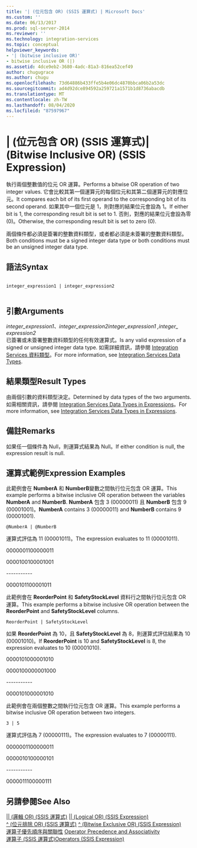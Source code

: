 ```yaml
---
title: '| (位元包含 OR) (SSIS 運算式) | Microsoft Docs'
ms.custom: ''
ms.date: 06/13/2017
ms.prod: sql-server-2014
ms.reviewer: ''
ms.technology: integration-services
ms.topic: conceptual
helpviewer_keywords:
- '| (bitwise inclusive OR)'
- bitwise inclusive OR (|)
ms.assetid: 4dce9eb2-3680-4adc-81a3-816ea52cef49
author: chugugrace
ms.author: chugu
ms.openlocfilehash: 73d64886b433ffe5b4e06dc4870bbca06b2a53dc
ms.sourcegitcommit: ad4d92dce894592a259721a1571b1d8736abacdb
ms.translationtype: MT
ms.contentlocale: zh-TW
ms.lasthandoff: 08/04/2020
ms.locfileid: "87597967"
---
```

# <a name="-bitwise-inclusive-or-ssis-expression"></a><span data-ttu-id="b489b-102">| (位元包含 OR) (SSIS 運算式)</span><span class="sxs-lookup"><span data-stu-id="b489b-102">| (Bitwise Inclusive OR) (SSIS Expression)</span></span>
  <span data-ttu-id="b489b-103">執行兩個整數值的位元 OR 運算。</span><span class="sxs-lookup"><span data-stu-id="b489b-103">Performs a bitwise OR operation of two integer values.</span></span> <span data-ttu-id="b489b-104">它會比較其第一個運算元的每個位元和其第二個運算元的對應位元。</span><span class="sxs-lookup"><span data-stu-id="b489b-104">It compares each bit of its first operand to the corresponding bit of its second operand.</span></span> <span data-ttu-id="b489b-105">如果其中一個位元是 1，則對應的結果位元會設為 1。</span><span class="sxs-lookup"><span data-stu-id="b489b-105">If either bit is 1, the corresponding result bit is set to 1.</span></span> <span data-ttu-id="b489b-106">否則，對應的結果位元會設為零 (0)。</span><span class="sxs-lookup"><span data-stu-id="b489b-106">Otherwise, the corresponding result bit is set to zero (0).</span></span>  
  
 <span data-ttu-id="b489b-107">兩個條件都必須是簽署的整數資料類型，或者都必須是未簽署的整數資料類型。</span><span class="sxs-lookup"><span data-stu-id="b489b-107">Both conditions must be a signed integer data type or both conditions must be an unsigned integer data type.</span></span>  
  
## <a name="syntax"></a><span data-ttu-id="b489b-108">語法</span><span class="sxs-lookup"><span data-stu-id="b489b-108">Syntax</span></span>  
  
```  
  
integer_expression1 | integer_expression2  
  
```  
  
## <a name="arguments"></a><span data-ttu-id="b489b-109">引數</span><span class="sxs-lookup"><span data-stu-id="b489b-109">Arguments</span></span>  
 <span data-ttu-id="b489b-110">*integer_expression1、integer_expression2*</span><span class="sxs-lookup"><span data-stu-id="b489b-110">*integer_expression1 ,integer_ expression2*</span></span>  
 <span data-ttu-id="b489b-111">已簽署或未簽署整數資料類型的任何有效運算式。</span><span class="sxs-lookup"><span data-stu-id="b489b-111">Is any valid expression of a signed or unsigned integer data type.</span></span> <span data-ttu-id="b489b-112">如需詳細資訊，請參閱 [Integration Services 資料類型](../data-flow/integration-services-data-types.md)。</span><span class="sxs-lookup"><span data-stu-id="b489b-112">For more information, see [Integration Services Data Types](../data-flow/integration-services-data-types.md).</span></span>  
  
## <a name="result-types"></a><span data-ttu-id="b489b-113">結果類型</span><span class="sxs-lookup"><span data-stu-id="b489b-113">Result Types</span></span>  
 <span data-ttu-id="b489b-114">由兩個引數的資料類型決定。</span><span class="sxs-lookup"><span data-stu-id="b489b-114">Determined by data types of the two arguments.</span></span> <span data-ttu-id="b489b-115">如需相關資訊，請參閱 [Integration Services Data Types in Expressions](integration-services-data-types-in-expressions.md)。</span><span class="sxs-lookup"><span data-stu-id="b489b-115">For more information, see [Integration Services Data Types in Expressions](integration-services-data-types-in-expressions.md).</span></span>  
  
## <a name="remarks"></a><span data-ttu-id="b489b-116">備註</span><span class="sxs-lookup"><span data-stu-id="b489b-116">Remarks</span></span>  
 <span data-ttu-id="b489b-117">如果任一個條件為 Null，則運算式結果為 Null。</span><span class="sxs-lookup"><span data-stu-id="b489b-117">If either condition is null, the expression result is null.</span></span>  
  
## <a name="expression-examples"></a><span data-ttu-id="b489b-118">運算式範例</span><span class="sxs-lookup"><span data-stu-id="b489b-118">Expression Examples</span></span>  
 <span data-ttu-id="b489b-119">此範例會在 **NumberA** 和 **NumberB**變數之間執行位元包含 OR 運算。</span><span class="sxs-lookup"><span data-stu-id="b489b-119">This example performs a bitwise inclusive OR operation between the variables **NumberA** and **NumberB**.</span></span> <span data-ttu-id="b489b-120">**NumberA** 包含 3 (00000011) 且 **NumberB** 包含 9 (00001001)。</span><span class="sxs-lookup"><span data-stu-id="b489b-120">**NumberA** contains 3 (00000011) and **NumberB** contains 9 (00001001).</span></span>  
  
```  
@NumberA | @NumberB  
```  
  
 <span data-ttu-id="b489b-121">運算式評估為 11 (00001011)。</span><span class="sxs-lookup"><span data-stu-id="b489b-121">The expression evaluates to 11 (00001011).</span></span>  
  
 <span data-ttu-id="b489b-122">00000011</span><span class="sxs-lookup"><span data-stu-id="b489b-122">00000011</span></span>  
  
 <span data-ttu-id="b489b-123">00001001</span><span class="sxs-lookup"><span data-stu-id="b489b-123">00001001</span></span>  
  
 ----------\-  
  
 <span data-ttu-id="b489b-124">00001011</span><span class="sxs-lookup"><span data-stu-id="b489b-124">00001011</span></span>  
  
 <span data-ttu-id="b489b-125">此範例會在 **ReorderPoint** 和 **SafetyStockLevel** 資料行之間執行位元包含 OR 運算。</span><span class="sxs-lookup"><span data-stu-id="b489b-125">This example performs a bitwise inclusive OR operation between the **ReorderPoint** and **SafetyStockLevel** columns.</span></span>  
  
```  
ReorderPoint | SafetyStockLevel  
```  
  
 <span data-ttu-id="b489b-126">如果 **ReorderPoint** 為 10，且 **SafetyStockLevel** 為 8，則運算式評估結果為 10 (00001010)。</span><span class="sxs-lookup"><span data-stu-id="b489b-126">If **ReorderPoint** is 10 and **SafetyStockLevel** is 8, the expression evaluates to 10 (00001010).</span></span>  
  
 <span data-ttu-id="b489b-127">00001010</span><span class="sxs-lookup"><span data-stu-id="b489b-127">00001010</span></span>  
  
 <span data-ttu-id="b489b-128">00001000</span><span class="sxs-lookup"><span data-stu-id="b489b-128">00001000</span></span>  
  
 ----------\-  
  
 <span data-ttu-id="b489b-129">00001010</span><span class="sxs-lookup"><span data-stu-id="b489b-129">00001010</span></span>  
  
 <span data-ttu-id="b489b-130">此範例會在兩個整數之間執行位元包含 OR 運算。</span><span class="sxs-lookup"><span data-stu-id="b489b-130">This example performs a bitwise inclusive OR operation between two integers.</span></span>  
  
```  
3 | 5   
```  
  
 <span data-ttu-id="b489b-131">運算式評估為 7 (00000111)。</span><span class="sxs-lookup"><span data-stu-id="b489b-131">The expression evaluates to 7 (00000111).</span></span>  
  
 <span data-ttu-id="b489b-132">00000011</span><span class="sxs-lookup"><span data-stu-id="b489b-132">00000011</span></span>  
  
 <span data-ttu-id="b489b-133">00000101</span><span class="sxs-lookup"><span data-stu-id="b489b-133">00000101</span></span>  
  
 ----------\-  
  
 <span data-ttu-id="b489b-134">00000111</span><span class="sxs-lookup"><span data-stu-id="b489b-134">00000111</span></span>  
  
## <a name="see-also"></a><span data-ttu-id="b489b-135">另請參閱</span><span class="sxs-lookup"><span data-stu-id="b489b-135">See Also</span></span>  
 <span data-ttu-id="b489b-136">[&#124;&#124; &#40;邏輯 OR&#41; &#40;SSIS 運算式&#41;](logical-or-ssis-expression.md) </span><span class="sxs-lookup"><span data-stu-id="b489b-136">[&#124;&#124; &#40;Logical OR&#41; &#40;SSIS Expression&#41;](logical-or-ssis-expression.md) </span></span>  
 <span data-ttu-id="b489b-137">[^ &#40;位元排除 OR&#41; &#40;SSIS 運算式&#41;](bitwise-exclusive-or-ssis-expression.md) </span><span class="sxs-lookup"><span data-stu-id="b489b-137">[^ &#40;Bitwise Exclusive OR&#41; &#40;SSIS Expression&#41;](bitwise-exclusive-or-ssis-expression.md) </span></span>  
 <span data-ttu-id="b489b-138">[運算子優先順序與關聯性](operator-precedence-and-associativity.md) </span><span class="sxs-lookup"><span data-stu-id="b489b-138">[Operator Precedence and Associativity](operator-precedence-and-associativity.md) </span></span>  
 [<span data-ttu-id="b489b-139">運算子 &#40;SSIS 運算式&#41;</span><span class="sxs-lookup"><span data-stu-id="b489b-139">Operators &#40;SSIS Expression&#41;</span></span>](operators-ssis-expression.md)  
  
  
